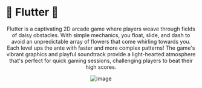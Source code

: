 <h1>🌼 Flutter 🌼</h1>
<div align="center">
  <p>
    Flutter is a captivating 2D arcade game where players weave through fields of daisy obstacles. With simple mechanics, you float, slide, and dash to avoid an unpredictable array of flowers that come whirling towards you. Each level ups the ante with faster and more complex patterns! The game's vibrant graphics and playful soundtrack provide a light-hearted atmosphere that's perfect for quick gaming sessions, challenging players to beat their high scores.
  </p>
  <img src="https://github.com/chanelle-b/Flutter-Game/assets/156214630/6f0a744c-a290-448d-93e6-db6498f4e199" alt="image">
</div>

